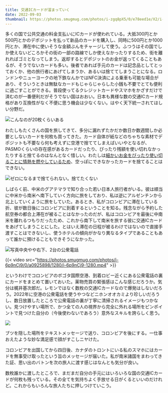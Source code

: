 ```yaml
---
title: 交通ICカードが溜まっていく
date: 2022-09-03
thumbnail: https://photos.smugmug.com/photos/i-zgq8pX5/0/e78eed1e/X2/i-zgq8pX5-X2.jpg
---
```


多くの国で公共交通の料金支払いにICカードが使われている。大抵300円とか500円とかのデポジットを払って新品のカードを購入し、同時に500円とか1000円とか、滞在中に使いそうな金額ぶんをチャージして使う。ふつうはその国でしか使えないどころかその街の一部の路線でしか使えなかったりするため、街を離れればゴミとなってしまう。返却するとデポジットのお金が返ってくることもあるが、そうでないカードも多い。後者であれば手元のカードは記念品としてとっておくか、他の旅行者にあげてしまうか、あるいは捨ててしまうことになる。ロンドンやニューヨークの地下鉄なんかではNFC決済による乗車も可能な場合があり、そういうときは無駄なカードもじゃらじゃらした小銭も不要でとても便利に過ごすことができる。普段使ってるクレジットカードやスマホをかざすだけで済むのが一番便利だがそうでない国はおおい。日本も異様な数の交通ICカード規格があり互換性がなく不便に思う機会は少なくない。はやく天下統一されてほしい分野だ。

![こんなのが20枚くらいある](https://photos.smugmug.com/photos/i-zgq8pX5/0/e78eed1e/X2/i-zgq8pX5-X2.jpg)

わたしもたくさんの国を旅してきて、多分に漏れずたかだか数日か数週間しか必要としないカードを何枚も買ってきた。カード自体が紙などのちゃちな素材でデポジットも不要なら何も考えずに空港で捨ててしまえばいいやとなるが、PASMOくらいの存在感があるカードだったり、ぴったり残額を使い切れなかったりすると捨てるのはなんとなく惜しい。わたしは[細かいお金をぴったり使い切ることに情熱を燃やしているため](/post/1654380995/)、空っぽにできなかったカードを捨てることはできない。

![ゼロになるまで捨てられない。捨てたくない](https://photos.smugmug.com/photos/i-kRwNhQt/0/0f6891ee/X2/i-kRwNhQt-X2.png)

しばらく前、中米のグアテマラで知り合った若い日本人旅行者がいる。彼は順当に中米から南米へ南下していく方向に旅をしており、私は逆にアルゼンチンから北上していくように旅をしていた。あるとき、私がコロンビアに滞在している折、彼が数日後にコロンビアに到着するということを知る。残念ながら予約した航空券の都合上滞在が被ることはなかったのだが、私はコロンビアを最後に中南米を離れるつもりだったため、これから南下して南米を旅する彼に交通ICカードをあげてしまうことにした。とはいえ滞在の日程が被るわけではないので直接手渡すことはできないし、使うホテルの傾向がかなり異なるタイプであることもあって誰かに預けることもできそうになかった。

![写真中央やや右下、2台の公衆電話](https://photos.smugmug.com/photos/i-G8wC4xP/0/22c81880/X2/i-G8wC4xP-X2.jpg)

{{< video src="https://photos.smugmug.com/photos/i-6p9nCj9/0/a0925898/1280/i-6p9nCj9-1280.mp4" >}}

というわけでコロンビアのボゴタ国際空港、到着ロビー近くにある公衆電話の裏にカードをまとめて置いておいた。薬物売買の緊張感はこんな感じだろうか。気分は梶井基次郎だ。レモンではなく数枚の交通ICカードなので爆発はしないだろう。2022年に空港の公衆電話を使うやつなどニホンオオカミより珍しいだろうし、数日放置したところで公衆電話の裏が丁寧に清掃されるイメージもつかない。見つけやすい場所で、かつ全ての人の視界から完全に外れる場所をピンポイントで見つけた自分の（今後使わないであろう）意外なスキルを誇らしく思う。

![](https://photos.smugmug.com/photos/i-WHRMkdm/0/88c5a427/X2/i-WHRMkdm-X2.jpg)

ブツを隠した場所をテキストメッセージで送り、コロンビアを後にする。一仕事おえたような妙な満足感で顔がすこしニヤけた。

コロンビアを出国してから四日後、カナダのトロントにいる私のスマホにはカードを無事受け取ったという旨のメッセージが届いた。私が南米諸国をまわってきた証、思い出のバトンを次の旅人に渡す感じはなんとも気分が良い。

数枚誰かに渡したところで、まだまだ自分の手元にはいろいろな国の交通ICカードが何枚も残っている。その全てを気持ちよく手放せる日がくるといいのだけれど。これからもいろんな旅人たちに押しつけていこう。
